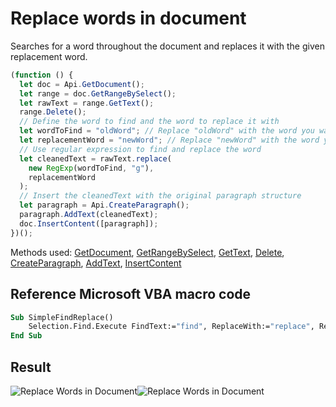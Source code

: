 # Replace words in document

Searches for a word throughout the document and replaces it with the given replacement word.

<!-- This code snippet is shown in the screenshot. -->

<!-- eslint-skip -->

```ts
(function () {
  let doc = Api.GetDocument();
  let range = doc.GetRangeBySelect();
  let rawText = range.GetText();
  range.Delete();
  // Define the word to find and the word to replace it with
  let wordToFind = "oldWord"; // Replace "oldWord" with the word you want to find
  let replacementWord = "newWord"; // Replace "newWord" with the word you want to replace it with
  // Use regular expression to find and replace the word
  let cleanedText = rawText.replace(
    new RegExp(wordToFind, "g"),
    replacementWord
  );
  // Insert the cleanedText with the original paragraph structure
  let paragraph = Api.CreateParagraph();
  paragraph.AddText(cleanedText);
  doc.InsertContent([paragraph]);
})();
```

Methods used: [GetDocument](/docs/office-api/usage-api/text-document-api/Api/Methods/GetDocument.md), [GetRangeBySelect](/docs/office-api/usage-api/text-document-api/ApiDocument/Methods/GetRangeBySelect.md), [GetText](/docs/office-api/usage-api/text-document-api/ApiRange/Methods/GetText.md), [Delete](/docs/office-api/usage-api/text-document-api/ApiRange/Methods/Delete.md), [CreateParagraph](/docs/office-api/usage-api/text-document-api/Api/Methods/CreateParagraph.md), [AddText](/docs/office-api/usage-api/text-document-api/ApiParagraph/Methods/AddText.md), [InsertContent](/docs/office-api/usage-api/text-document-api/ApiDocument/Methods/InsertContent.md)

## Reference Microsoft VBA macro code

<!-- code generated with AI -->

```vb
Sub SimpleFindReplace()
    Selection.Find.Execute FindText:="find", ReplaceWith:="replace", Replace:=wdReplaceAll
End Sub
```

## Result

<!-- imgpath -->

![Replace Words in Document](/assets/images/plugins/replace-words-in-document.png#gh-light-mode-only)![Replace Words in Document](/assets/images/plugins/replace-words-in-document.dark.png#gh-dark-mode-only)
